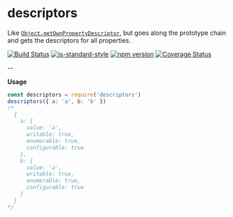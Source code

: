 # descriptors
Like [`Object.getOwnPropertyDescriptor`](https://developer.mozilla.org/en/docs/Web/JavaScript/Reference/Global_Objects/Object/getOwnPropertyDescriptor), but goes along the prototype chain and gets the descriptors for all properties.

[![Build Status](https://travis-ci.org/vigour-io/descriptors.svg?branch=master)](https://travis-ci.org/vigour-io/descriptors)
[![js-standard-style](https://img.shields.io/badge/code%20style-standard-brightgreen.svg)](http://standardjs.com/)
[![npm version](https://badge.fury.io/js/descriptors.svg)](https://badge.fury.io/js/descriptors)
[![Coverage Status](https://coveralls.io/repos/github/vigour-io/descriptors/badge.svg?branch=master)](https://coveralls.io/github/vigour-io/descriptors?branch=master)

--

**Usage**

```javascript
const descriptors = require('descriptors')
descriptors({ a: 'a', b: 'b' })
/*
  {
    a: {
      value: 'a',
      writable: true,
      enumerable: true,
      configurable: true
    },
    b: {
      value: 'a',
      writable: true,
      enumerable: true,
      configurable: true
    }
  }
*/
```
